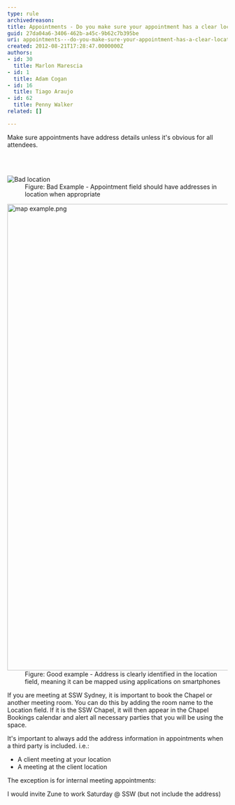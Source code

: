 ```yaml
---
type: rule
archivedreason: 
title: Appointments - Do you make sure your appointment has a clear location address?
guid: 27da04a6-3406-462b-a45c-9b62c7b395be
uri: appointments---do-you-make-sure-your-appointment-has-a-clear-location-address
created: 2012-08-21T17:28:47.0000000Z
authors:
- id: 30
  title: Marlon Marescia
- id: 1
  title: Adam Cogan
- id: 16
  title: Tiago Araujo
- id: 62
  title: Penny Walker
related: []

---
```



<p>​​​​Make sure appointments have address details unless it's obvious for all attendees.<br></p>
<br><excerpt class='endintro'></excerpt><br>
<dl class="badImage"><dt><img alt="Bad location" src="/PublishingImages/appointment-location-bad-example.jpg" /></dt><dd> Figure&#58; Bad Example - Appointment field&#160;should have addresses in location when appropriate<br></dd></dl><dl class="goodImage"><dt><img src="/SiteAssets/appointments-do-you-make-sure-your-appointment-has-a-clear-location-address/map%20example.png" alt="map example.png" style="width&#58;800px;height&#58;1067px;" /></dt><dd>Figure&#58; Good example - Address is clearly identified in the location field, meaning it can be&#160;mapped using&#160;applications on smartphones</dd></dl> <p class="ssw15-rteElement-SSW-Only">If you are meeting at SSW Sydney, it is important to book the Chapel ​or another meeting room. You can do this by adding the room name to&#160;the Location field. If it is the SSW Chapel, it will then appear in the Chapel Bookings calendar and alert all necessary parties that you will be using the space.<br></p><p>It's important to always add the address information in appointments when a third party is included. i.e.&#58;<br></p><ul><li>A client meeting at your location<br></li><li>A meeting at the client location<br></li></ul><p class="ssw15-rteElement-P">The exception is for internal meeting appointments&#58;​<br></p><div><p class="ssw15-rteElement-P">I would invite Zune to work Saturday @ SSW (but not include the address) <br></p></div>


